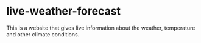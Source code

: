 # live-weather-forecast
This is a website that gives live information about the weather, temperature and other climate conditions.
